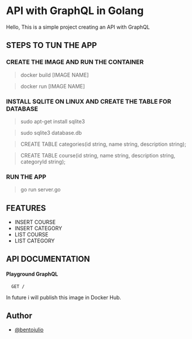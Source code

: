
# API with GraphQL in Golang

Hello, This is a simple project creating an API with GraphQL





## STEPS TO TUN THE APP

### CREATE THE IMAGE AND RUN THE CONTAINER

> docker build [IMAGE NAME]

> docker run [IMAGE NAME]

### INSTALL SQLITE ON LINUX AND CREATE THE TABLE FOR DATABASE
> sudo apt-get install sqlite3

> sudo sqlite3 database.db

> CREATE TABLE categories(id string, name string, description string);

>CREATE TABLE course(id string, name string, description string, categoryId string);

### RUN THE APP

> go run server.go
## FEATURES

- INSERT COURSE
- INSERT CATEGORY
- LIST COURSE
- LIST CATEGORY


## API DOCUMENTATION




#### Playground GraphQL

```http
  GET /
```


In future i will publish this image in Docker Hub.


## Author

- [@bentojulio](https://www.github.com/ArianNexux)

